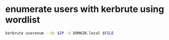 # enumerate users with kerbrute using wordlist
```bash
kerbrute userenum --dc $IP -d DOMAIN.local $FILE
```
